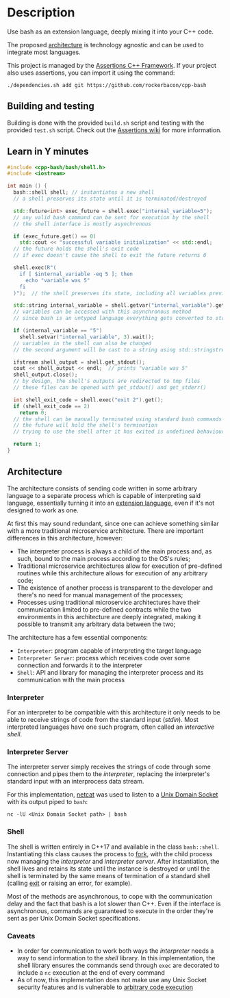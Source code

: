 # Description
Use bash as an extension language, deeply mixing it into your C++ code.

The proposed [architecture](#architecture) is technology agnostic and can be used to integrate most languages.

This project is managed by the [Assertions C++ Framework](https://github.com/rockerbacon/assertions). If your project also uses assertions, you can import it using the command:
```
./dependencies.sh add git https://github.com/rockerbacon/cpp-bash
```

## Building and testing
Building is done with the provided ```build.sh``` script and testing with the provided ```test.sh``` script. Check out the [Assertions wiki](https://github.com/rockerbacon/assertions/wiki/Project-Management) for more information.

## Learn in Y minutes

```cpp
#include <cpp-bash/bash/shell.h>
#include <iostream>

int main () {
  bash::shell shell; // instantiates a new shell
  // a shell preserves its state until it is terminated/destroyed

  std::future<int> exec_future = shell.exec("internal_variable=5");
  // any valid bash command can be sent for execution by the shell
  // the shell interface is mostly asynchronous

  if (exec_future.get() == 0)
    std::cout << "successful variable initialization" << std::endl;
  // the future holds the shell's exit code
  // if exec doesn't cause the shell to exit the future returns 0

  shell.exec(R"(
    if [ $internal_variable -eq 5 ]; then
      echo "variable was 5"
    fi
  )");  // the shell preserves its state, including all variables previously declared

  std::string internal_variable = shell.getvar("internal_variable").get();
  // variables can be accessed with this asynchronous method
  // since bash is an untyped language everything gets converted to strings

  if (internal_variable == "5") 
    shell.setvar("internal_variable", 3).wait(); 
  // variables in the shell can also be changed
  // the second argument will be cast to a string using std::stringstream::operator<<

  ifstream shell_output = shell.get_stdout();
  cout << shell_output << endl;  // prints "variable was 5"
  shell_output.close();
  // by design, the shell's outputs are redirected to tmp files
  // these files can be opened with get_stdout() and get_stderr()

  int shell_exit_code = shell.exec("exit 2").get();  
  if (shell_exit_code == 2)
    return 0;
  // the shell can be manually terminated using standard bash commands
  // the future will hold the shell's termination
  // trying to use the shell after it has exited is undefined behaviour

  return 1;
}
```

## Architecture
The architecture consists of sending code written in some arbitrary language to a separate process which is capable of interpreting said language, essentially turning it into an [extension language](https://www.gnu.org/software/guile/docs/master/guile-tut.html/What-are-scripting-and-extension-languages.html), even if it's not designed to work as one.

At first this may sound redundant, since one can achieve something similar with a more traditional microservice architecture. There are important differences in this architecture, however:
- The interpreter process is always a child of the main process and, as such, bound to the main process according to the OS's rules;
- Traditional microservice architectures allow for execution of pre-defined routines while this architecture allows for execution of any arbitrary code;
- The existence of another process is transparent to the developer and there's no need for manual management of the processes;
- Processes using traditional microservice architectures have their communication limited to pre-defined contracts while the two environments in this architecture are deeply integrated, making it possible to transmit any arbitrary data between the two;

The architecture has a few essential components:
- `Interpreter`: program capable of interpreting the target language
- `Interpreter Server`: process which receives code over some connection and forwards it to the interpreter
- `Shell`: API and library for managing the interpreter process and its communication with the main process

### Interpreter
For an interpreter to be compatible with this architecture it only needs to be able to receive strings of code from the standard input (_stdin_). Most interpreted languages have one such program, often called an _interactive shell_.

### Interpreter Server
The interpreter server simply receives the strings of code through some connection and pipes them to the _interpreter_, replacing the interpreter's standard input with an interprocess data stream.

For this implementation, [netcat](https://www.computerhope.com/unix/nc.htm) was used to listen to a [Unix Domain Socket](https://en.wikipedia.org/wiki/Unix_domain_socket) with its output piped to `bash`:
```
nc -lU <Unix Domain Socket path> | bash
```

### Shell
The shell is written entirely in C++17 and available in the class `bash::shell`. Instantiating this class causes the process to [fork](https://en.wikipedia.org/wiki/Fork_(system_call)), with the child process now managing the _interpreter_ and _interpreter server_. After instantiation, the shell lives and retains its state until the instance is destroyed or until the shell is terminated by the same means of termination of a standard shell (calling [exit](https://bash.cyberciti.biz/guide/Exit_command) or raising an error, for example).

Most of the methods are asynchronous, to cope with the communication delay and the fact that bash is a lot slower than C++. Even if the interface is asynchronous, commands are guaranteed to execute in the order they're sent as per Unix Domain Socket specifications.

### Caveats
- In order for communication to work both ways the _interpreter_ needs a way to send information to the _shell_ library. In this implementation, the shell library ensures the commands send through `exec` are decorated to include a `nc` execution at the end of every command
- As of now, this implementation does not make use any Unix Socket security features and is vulnerable to [arbitrary code execution](https://en.wikipedia.org/wiki/Arbitrary_code_execution)

